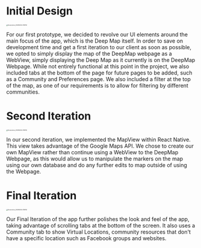 # Initial Design

<img src="\Screenshots\image1.png" alt="Screenshot_20200404-215912" style="zoom:25%;" />

For our first prototype, we decided to revolve our UI elements around the main focus of the app, which is the Deep Map itself. In order to save on development time and get a first iteration to our client as soon as possible, we opted to simply display the map of the DeepMap webpage as a WebView, simply displaying the Deep Map as it currently is on the DeepMap Webpage. While not entirely functional at this point in the project, we also included tabs at the bottom of the page for future pages to be added, such as a Community and Preferences page. We also included a filter at the top of the map, as one of our requirements is to allow for filtering by different communities.

# Second Iteration

<img src="\Screenshots\image2.png" alt="Screenshot_20200404-215912" style="zoom:25%;" />

In our second iteration, we implemented the MapView within React Native. This view takes advantage of the Google Maps API. We chose to create our own MapView rather than continue using a WebView to the DeepMap Webpage, as this would allow us to manipulate the markers on the map using our own database and do any further edits to map outside of using the Webpage.

# Final Iteration

<img src="\Screenshots\image3.png" alt="Screenshot_20200404-215912" style="zoom:25%;" />

Our Final Iteration of the app further polishes the look and feel of the app, taking advantage of scrolling tabs at the bottom of the screen. It also uses a Community tab to show Virtual Locations, community resources that don't have a specific location such as Facebook groups and websites.

